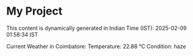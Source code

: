 # My Project

This content is dynamically generated in Indian Time (IST): 2025-02-09 01:58:34 IST


Current Weather in Coimbatore:
Temperature: 22.88 °C
Condition: haze
